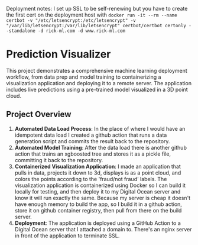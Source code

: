 
Deployment notes: 
I set up SSL to be self-renewing but you have to create the first cert on the deployment host with 
`docker run -it --rm --name certbot -v "/etc/letsencrypt:/etc/letsencrypt" -v "/var/lib/letsencrypt:/var/lib/letsencrypt" certbot/certbot certonly --standalone -d rick-ml.com -d www.rick-ml.com`

# Prediction Visualizer 

This project demonstrates a comprehensive machine learning deployment workflow, from data prep and model training to containerizing a visualization application and deploying it to a remote server. The application includes live predictions using a pre-trained model visualized in a 3D point cloud.

## Project Overview

1. **Automated Data Load Process**: In the place of where I would have an idempotent data load I created a github action that runs a data generation script and commits the result back to the repository.
2. **Automated Model Training**: After the data load there is another github action that trains an xgboosted tree and stores it as a pickle file, committing it back to the repository. 
3. **Containerized Visualization Application**: I made an application that pulls in data, projects it down to 3d, displays is as a point cloud, and colors the points according to the 'fraud/not fraud' labels. The visualization application is containerized using Docker so I can build it locally for testing, and then deploy it to my Digital Ocean server and know it will run exactly the same. Because my server is cheap it doesn't have enough memory to build the app, so I build it in a github action, store it on github container registry, then pull from there on the build server.
4. **Deployment**: The application is deployed using a GitHub Action to a Digital Ocean server that I attached a domain to. There's an nginx server in front of the application to terminate SSL. 


